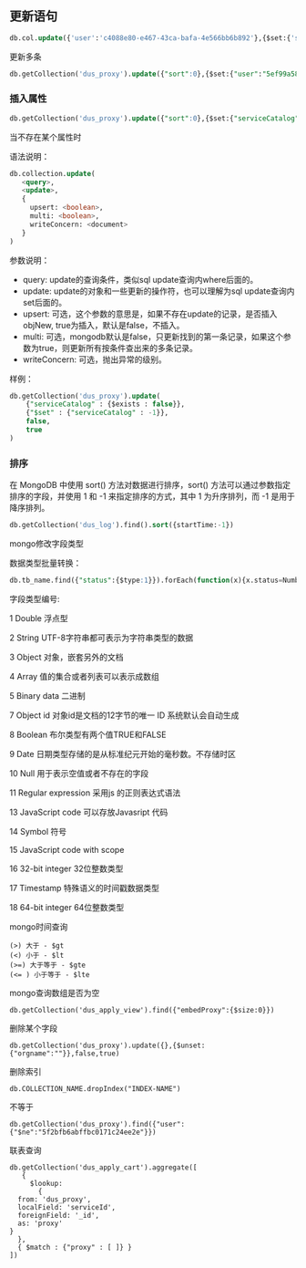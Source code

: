 ## 更新语句

```sql
db.col.update({'user':'c4088e80-e467-43ca-bafa-4e566bb6b892'},{$set:{'startTime':ISODate("2020-06-15T11:12:36.236Z")}})
```

更新多条

```sql
db.getCollection('dus_proxy').update({"sort":0},{$set:{"user":"5ef99a58c4d79c95c1039381"}},{multi:true})
```

### 插入属性

```sql
db.getCollection('dus_proxy').update({"sort":0},{$set:{"serviceCatalog":"-1"}},{multi:true})
```

当不存在某个属性时

语法说明：

```sql
db.collection.update(
   <query>,
   <update>,
   {
     upsert: <boolean>,
     multi: <boolean>,
     writeConcern: <document>
   }
)
```

参数说明：

- query: update的查询条件，类似sql update查询内where后面的。
- update: update的对象和一些更新的操作符，也可以理解为sql update查询内set后面的。
- upsert: 可选，这个参数的意思是，如果不存在update的记录，是否插入objNew, true为插入，默认是false，不插入。
- multi: 可选，mongodb默认是false，只更新找到的第一条记录，如果这个参数为true，则更新所有按条件查出来的多条记录。
- writeConcern: 可选，抛出异常的级别。

样例：

```sql
db.getCollection('dus_proxy').update(
    {"serviceCatalog" : {$exists : false}},
    {"$set" : {"serviceCatalog" : -1}},
    false,
    true
)
```

### 排序

在 MongoDB 中使用 sort() 方法对数据进行排序，sort() 方法可以通过参数指定排序的字段，并使用 1 和 -1 来指定排序的方式，其中 1 为升序排列，而 -1 是用于降序排列。

```sql
db.getCollection('dus_log').find().sort({startTime:-1})
```

mongo修改字段类型

数据类型批量转换：

```sql
db.tb_name.find({"status":{$type:1}}).forEach(function(x){x.status=NumberInt(x.status);db.tb_name.save(x)})
```

字段类型编号:

1 Double 浮点型

2 String UTF-8字符串都可表示为字符串类型的数据

3 Object 对象，嵌套另外的文档

4 Array 值的集合或者列表可以表示成数组

5 Binary data 二进制

7 Object id 对象id是文档的12字节的唯一 ID 系统默认会自动生成

8 Boolean 布尔类型有两个值TRUE和FALSE

9 Date 日期类型存储的是从标准纪元开始的毫秒数。不存储时区

10 Null 用于表示空值或者不存在的字段

11 Regular expression 采用js 的正则表达式语法

13 JavaScript code 可以存放Javasript 代码

14 Symbol 符号

15 JavaScript code with scope

16 32-bit integer 32位整数类型

17 Timestamp 特殊语义的时间戳数据类型

18 64-bit integer 64位整数类型





mongo时间查询

```
(>) 大于 - $gt
(<) 小于 - $lt
(>=) 大于等于 - $gte
(<= ) 小于等于 - $lte
```



mongo查询数组是否为空

```
db.getCollection('dus_apply_view').find({"embedProxy":{$size:0}})
```



删除某个字段



```
db.getCollection('dus_proxy').update({},{$unset:{"orgname":""}},false,true)
```



删除索引



```
db.COLLECTION_NAME.dropIndex("INDEX-NAME")
```



不等于

```
db.getCollection('dus_proxy').find({"user":{"$ne":"5f2bfb6abffbc0171c24ee2e"}})
```



联表查询

```
db.getCollection('dus_apply_cart').aggregate([
   {
     $lookup:
       {
  from: 'dus_proxy',
  localField: 'serviceId',
  foreignField: '_id',
  as: 'proxy'
}
  },
  { $match : {"proxy" : [ ]} }
])
```


